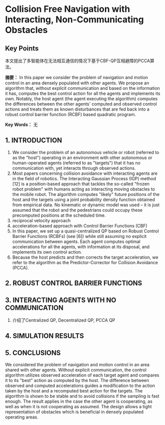 # Collision Free Navigation with Interacting, Non-Communicating Obstacles

## Key Points

本文提出了多智能体在无法相互通信的情况下基于CBF-QP互相避障的PCCA算法。

**摘要：**
In this paper we consider the problem of navigation and motion control in an area densely populated with other agents. We propose an algorithm that, without explicit communication and based on the information it has, computes the best control action for all the agents and implements its own. Notably, the host agent (the agent executing the algorithm) computes the differences between the other agents' computed and observed control actions and treats them as known disturbances that are fed back into a robust control barrier function (RCBF) based quadratic program.

**Key Words：**
无

## 1. INTRODUCTION

1. We consider the problem of an autonomous vehicle or robot (referred to as the "host") operating in an environment with other autonomous or human-operated agents (referred to as "targets") that it has no communication with, yet interacts through observed actions.
2. Most papers concerning collision avoidance with interacting agents are in the field of robotics. The Interacting Gaussian Process (IGP) method [12] is a position-based approach that tackles the so-called "frozen robot problem" with humans acting as interacting moving obstacles to the mobile robot. The algorithm computes "likely" future positions of the host and the targets using a joint probability density function obtained from empirical data. No kinematic or dynamic model was used – it is just assumed that the robot and the pedestrians could occupy these precomputed positions at the scheduled time.
3. reciprocal velocity approach
4. acceleration-based approach with Control Barrier Functions (CBF)
5. In this paper, we set up a quasi-centralized QP based on Robust Control Barrier Functions (RCBFs) (see [6]) while still assuming no explicit communication between agents. Each agent computes optimal accelerations for all the agents, with information at its disposal, and implements its own control action.
6. Because the host predicts and then corrects the target acceleration, we refer to the algorithm as the Predictor-Corrector for Collision Avoidance (PCCA).

## 2. ROBUST CONTROL BARRIER FUNCTIONS

## 3. INTERACTING AGENTS WITH NO COMMUNICATION

1. 介绍了Centralized QP, Decentralized QP, PCCA QP

## 4. SIMULATION RESULTS

## 5. CONCLUSIONS

We considered the problem of navigation and motion control in an area shared with other agents. Without explicit communication, the control algorithm utilizes observed acceleration of each target agent and compares it to its "best" action as computed by the host. The difference between observed and computed accelerations guides a modification to the action taken by the host and a recomputed best action for the targets. The algorithm is shown to be stable and to avoid collisions if the sampling is fast enough. The result applies in the case the other agent is cooperating, as well as when it is not cooperating as assumed. The design allows a tight representation of obstacles which is beneficial in densely populated operating areas.
